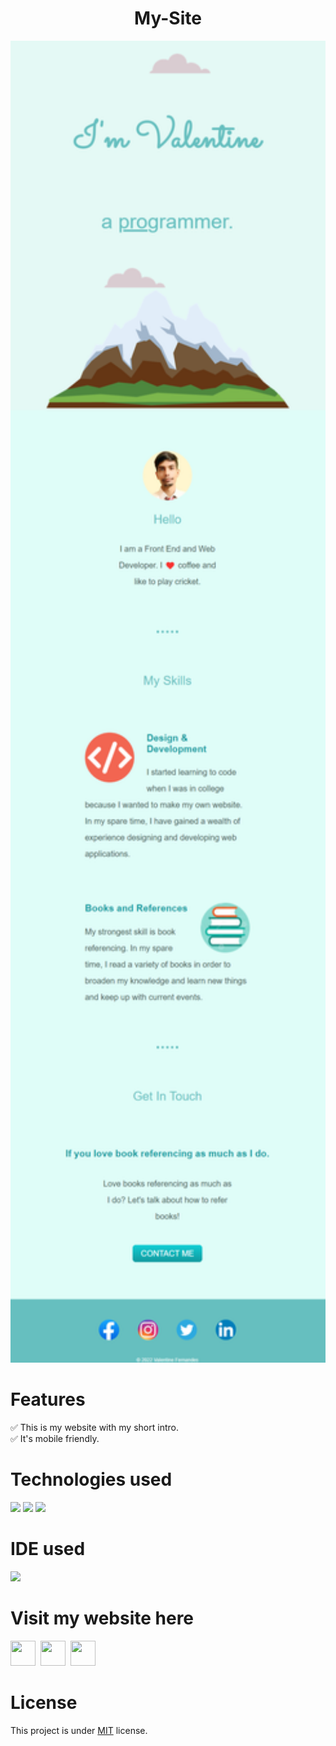 <h1 align="center">My-Site</h1>

<div align="center">
<img width="600" src="https://github.com/ValentineFernandes/ValentineFernandes/blob/main/Portfolio/mysite.png" /> 
</div>

# Features
✅ This is my website with my short intro.<br/>
✅ It's mobile friendly. 
 
# Technologies used
<img src="https://img.shields.io/badge/HTML5-FF3300?style=for-the-badge&logo=html5&logoColor=white">
<img src="https://img.shields.io/badge/CSS3-0066FF?style=for-the-badge&logo=css3&logoColor=white">
<img src="https://img.shields.io/badge/Bootstrap-993399?style=for-the-badge&logo=bootstrap&logoColor=white">

# IDE used
<img src="https://img.shields.io/badge/Notepad++-90E59A.svg?style=for-the-badge&logo=notepad%2B%2B&logoColor=black">

# Visit my website here
<a href="https://valentinefernandes.github.io/My-Site/">
<img width="40" height="40" src="https://github.com/ValentineFernandes/ValentineFernandes/blob/main/Portfolio/github.png"></a>
&nbsp;<a href="https://mysiteappl.netlify.app/"><img width="40" height="40" src="https://github.com/ValentineFernandes/ValentineFernandes/blob/main/Portfolio/netlify.jpg"></a> 
&nbsp;<a href="https://my-site-omega-swart.vercel.app/"><img width="40" height="40" src="https://github.com/ValentineFernandes/ValentineFernandes/blob/main/Portfolio/vercel.png"></a> 

# License
This project is under <a href="https://github.com/ValentineFernandes/My-Site/blob/main/LICENSE">MIT</a> license.
 
